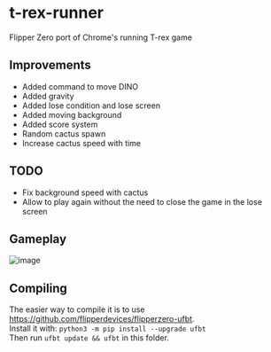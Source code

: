 # t-rex-runner
Flipper Zero port of Chrome's running T-rex game

## Improvements
- Added command to move DINO
- Added gravity
- Added lose condition and lose screen
- Added moving background
- Added score system
- Random cactus spawn
- Increase cactus speed with time

## TODO
- Fix background speed with cactus
- Allow to play again without the need to close the game in the lose screen

## Gameplay
![image](video.gif)

## Compiling

The easier way to compile it is to use https://github.com/flipperdevices/flipperzero-ufbt.   
Install it with: ```python3 -m pip install --upgrade ufbt```     
Then run ```ufbt update && ufbt``` in this folder.